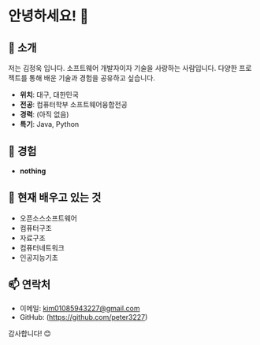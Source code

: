 # 안녕하세요! 👋

## 🌟 소개
저는 김정욱 입니다. 소프트웨어 개발자이자 기술을 사랑하는 사람입니다. 다양한 프로젝트를 통해 배운 기술과 경험을 공유하고 싶습니다.

- **위치**: 대구, 대한민국
- **전공**: 컴퓨터학부 소프트웨어융합전공
- **경력**: (아직 없음)
- **특기**: Java, Python

## 💼 경험
- **nothing**
    
## 🌱 현재 배우고 있는 것
- 오픈소스소프트웨어
- 컴퓨터구조
- 자료구조
- 컴퓨터네트워크
- 인공지능기초

## 📫 연락처
- 이메일: [kim01085943227@gmail.com](mailto:kim01085943227@gmail.com)
- GitHub: (https://github.com/peter3227)

감사합니다! 😊
